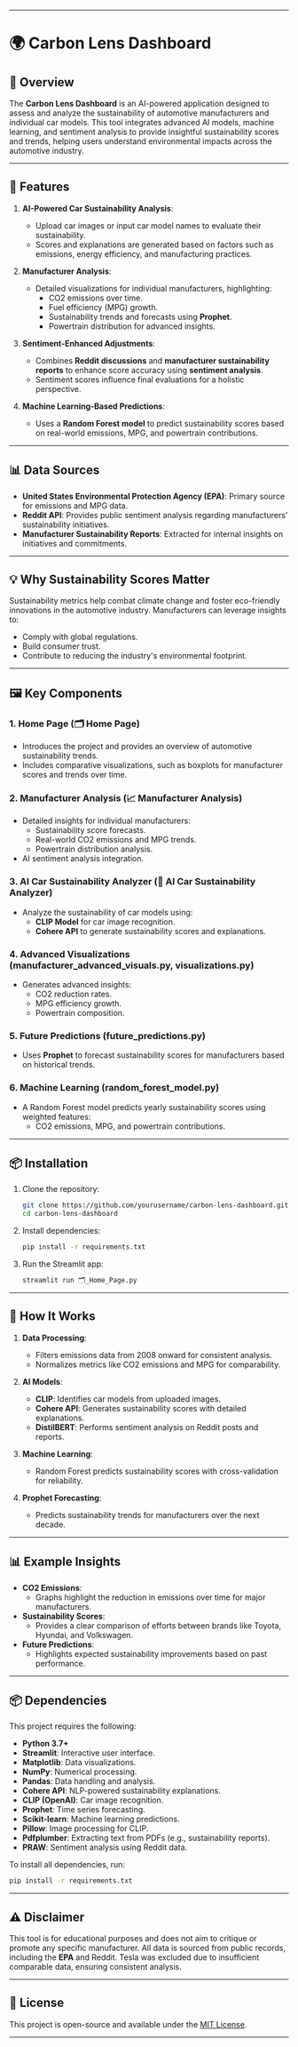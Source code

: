 
---

# 🌍 Carbon Lens Dashboard

## 📖 Overview

The **Carbon Lens Dashboard** is an AI-powered application designed to assess and analyze the sustainability of automotive manufacturers and individual car models. This tool integrates advanced AI models, machine learning, and sentiment analysis to provide insightful sustainability scores and trends, helping users understand environmental impacts across the automotive industry.

---

## 🚀 Features

1. **AI-Powered Car Sustainability Analysis**:
   - Upload car images or input car model names to evaluate their sustainability.
   - Scores and explanations are generated based on factors such as emissions, energy efficiency, and manufacturing practices.

2. **Manufacturer Analysis**:
   - Detailed visualizations for individual manufacturers, highlighting:
     - CO2 emissions over time.
     - Fuel efficiency (MPG) growth.
     - Sustainability trends and forecasts using **Prophet**.
     - Powertrain distribution for advanced insights.

3. **Sentiment-Enhanced Adjustments**:
   - Combines **Reddit discussions** and **manufacturer sustainability reports** to enhance score accuracy using **sentiment analysis**.
   - Sentiment scores influence final evaluations for a holistic perspective.

4. **Machine Learning-Based Predictions**:
   - Uses a **Random Forest model** to predict sustainability scores based on real-world emissions, MPG, and powertrain contributions.

---

## 📊 Data Sources

- **United States Environmental Protection Agency (EPA)**: Primary source for emissions and MPG data.
- **Reddit API**: Provides public sentiment analysis regarding manufacturers’ sustainability initiatives.
- **Manufacturer Sustainability Reports**: Extracted for internal insights on initiatives and commitments.

---

## 💡 Why Sustainability Scores Matter

Sustainability metrics help combat climate change and foster eco-friendly innovations in the automotive industry. Manufacturers can leverage insights to:
- Comply with global regulations.
- Build consumer trust.
- Contribute to reducing the industry's environmental footprint.

---

## 🖼️ Key Components

### **1. Home Page (🗂️ Home Page)**
- Introduces the project and provides an overview of automotive sustainability trends.
- Includes comparative visualizations, such as boxplots for manufacturer scores and trends over time.

### **2. Manufacturer Analysis (📈 Manufacturer Analysis)**
- Detailed insights for individual manufacturers:
  - Sustainability score forecasts.
  - Real-world CO2 emissions and MPG trends.
  - Powertrain distribution analysis.
- AI sentiment analysis integration.

### **3. AI Car Sustainability Analyzer (🚗 AI Car Sustainability Analyzer)**
- Analyze the sustainability of car models using:
  - **CLIP Model** for car image recognition.
  - **Cohere API** to generate sustainability scores and explanations.

### **4. Advanced Visualizations (manufacturer_advanced_visuals.py, visualizations.py)**
- Generates advanced insights:
  - CO2 reduction rates.
  - MPG efficiency growth.
  - Powertrain composition.

### **5. Future Predictions (future_predictions.py)**
- Uses **Prophet** to forecast sustainability scores for manufacturers based on historical trends.

### **6. Machine Learning (random_forest_model.py)**
- A Random Forest model predicts yearly sustainability scores using weighted features:
  - CO2 emissions, MPG, and powertrain contributions.

---

## 📦 Installation

1. Clone the repository:
   ```bash
   git clone https://github.com/yourusername/carbon-lens-dashboard.git
   cd carbon-lens-dashboard
   ```

2. Install dependencies:
   ```bash
   pip install -r requirements.txt
   ```

3. Run the Streamlit app:
   ```bash
   streamlit run 🗂️_Home_Page.py
   ```

---

## 📘 How It Works

1. **Data Processing**:
   - Filters emissions data from 2008 onward for consistent analysis.
   - Normalizes metrics like CO2 emissions and MPG for comparability.

2. **AI Models**:
   - **CLIP**: Identifies car models from uploaded images.
   - **Cohere API**: Generates sustainability scores with detailed explanations.
   - **DistilBERT**: Performs sentiment analysis on Reddit posts and reports.

3. **Machine Learning**:
   - Random Forest predicts sustainability scores with cross-validation for reliability.

4. **Prophet Forecasting**:
   - Predicts sustainability trends for manufacturers over the next decade.

---

## 📊 Example Insights

- **CO2 Emissions**:
  - Graphs highlight the reduction in emissions over time for major manufacturers.
- **Sustainability Scores**:
  - Provides a clear comparison of efforts between brands like Toyota, Hyundai, and Volkswagen.
- **Future Predictions**:
  - Highlights expected sustainability improvements based on past performance.

---

## 📦 Dependencies
This project requires the following:

- **Python 3.7+**
- **Streamlit**: Interactive user interface.
- **Matplotlib**: Data visualizations.
- **NumPy**: Numerical processing.
- **Pandas**: Data handling and analysis.
- **Cohere API**: NLP-powered sustainability explanations.
- **CLIP (OpenAI)**: Car image recognition.
- **Prophet**: Time series forecasting.
- **Scikit-learn**: Machine learning predictions.
- **Pillow**: Image processing for CLIP.
- **Pdfplumber**: Extracting text from PDFs (e.g., sustainability reports).
- **PRAW**: Sentiment analysis using Reddit data.

To install all dependencies, run:
```bash
pip install -r requirements.txt
```

---

## ⚠️ Disclaimer

This tool is for educational purposes and does not aim to critique or promote any specific manufacturer. All data is sourced from public records, including the **EPA** and Reddit. Tesla was excluded due to insufficient comparable data, ensuring consistent analysis.

---

## 📝 License

This project is open-source and available under the [MIT License](LICENSE).

---